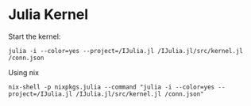 # Julia Kernel

Start the kernel:

```
julia -i --color=yes --project=/IJulia.jl /IJulia.jl/src/kernel.jl /conn.json
```

Using nix

```
nix-shell -p nixpkgs.julia --command "julia -i --color=yes --project=/IJulia.jl /IJulia.jl/src/kernel.jl /conn.json"
```
